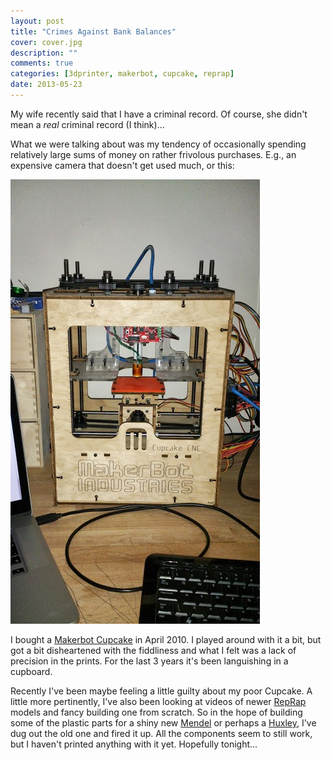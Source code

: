 ```yaml
---
layout: post
title: "Crimes Against Bank Balances"
cover: cover.jpg
description: ""
comments: true
categories: [3dprinter, makerbot, cupcake, reprap]
date: 2013-05-23
---
```

My wife recently said that I have a criminal record.  Of course, she didn't mean a *real* criminal record (I think)...

What we were talking about was my tendency of occasionally spending relatively large sums of money on rather frivolous purchases.  E.g., an expensive camera that doesn't get used much, or this:

![My Makerbot Cupcake](/images/makerbot_cupcake.jpg)

I bought a [Makerbot Cupcake](http://en.wikipedia.org/wiki/MakerBot_Industries#Cupcake_CNC) in April 2010.  I played around with it a bit, but got a bit disheartened with the fiddliness and what I felt was a lack of precision in the prints.  For the last 3 years it's been languishing in a cupboard.

Recently I've been maybe feeling a little guilty about my poor Cupcake.  A little more pertinently, I've also been looking at videos of newer [RepRap](http://reprap.org) models and fancy building one from scratch.  So in the hope of building some of the plastic parts for a shiny new [Mendel](http://reprap.org/wiki/Mendel) or perhaps a  [Huxley](http://reprap.org/wiki/Huxley), I've dug out the old one and fired it up.  All the components seem to still work, but I haven't printed anything with it yet.  Hopefully tonight...